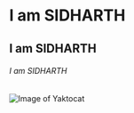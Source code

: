 # I am SIDHARTH

## I am SIDHARTH

###### I am SIDHARTH
![Image of Yaktocat](https://octodex.github.com/images/yaktocat.png)
